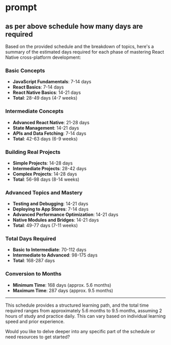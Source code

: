# prompt
## as per above schedule how many days are required

Based on the provided schedule and the breakdown of topics, here's a summary of the estimated days required for each phase of mastering React Native cross-platform development:

### Basic Concepts
- **JavaScript Fundamentals**: 7-14 days
- **React Basics**: 7-14 days
- **React Native Basics**: 14-21 days
- **Total**: 28-49 days (4-7 weeks)

### Intermediate Concepts
- **Advanced React Native**: 21-28 days
- **State Management**: 14-21 days
- **APIs and Data Fetching**: 7-14 days
- **Total**: 42-63 days (6-9 weeks)

### Building Real Projects
- **Simple Projects**: 14-28 days
- **Intermediate Projects**: 28-42 days
- **Complex Projects**: 14-28 days
- **Total**: 56-98 days (8-14 weeks)

### Advanced Topics and Mastery
- **Testing and Debugging**: 14-21 days
- **Deploying to App Stores**: 7-14 days
- **Advanced Performance Optimization**: 14-21 days
- **Native Modules and Bridges**: 14-21 days
- **Total**: 49-77 days (7-11 weeks)

### Total Days Required
- **Basic to Intermediate**: 70-112 days
- **Intermediate to Advanced**: 98-175 days
- **Total**: 168-287 days

### Conversion to Months
- **Minimum Time**: 168 days (approx. 5.6 months)
- **Maximum Time**: 287 days (approx. 9.5 months)

---

This schedule provides a structured learning path, and the total time required ranges from approximately 5.6 months to 9.5 months, assuming 2 hours of study and practice daily. This can vary based on individual learning speed and prior experience.

Would you like to delve deeper into any specific part of the schedule or need resources to get started?
